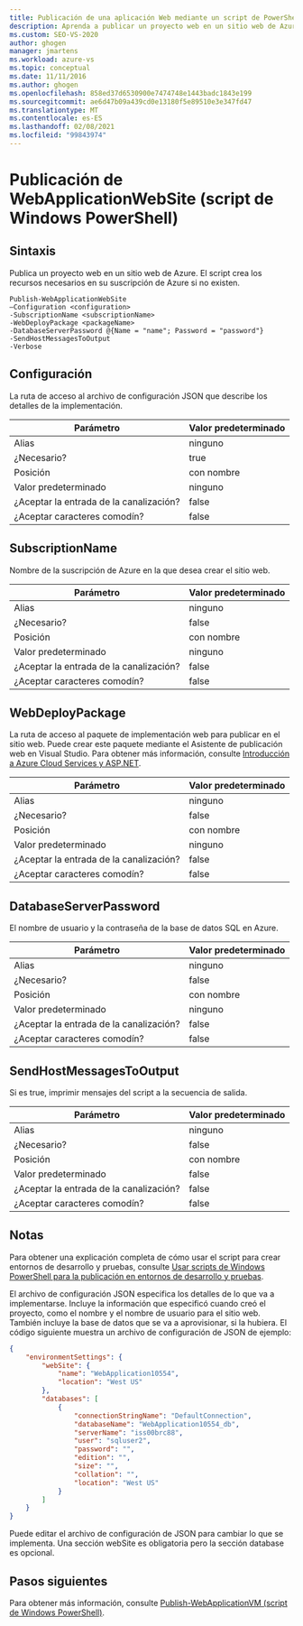 ```yaml
---
title: Publicación de una aplicación Web mediante un script de PowerShell
description: Aprenda a publicar un proyecto web en un sitio web de Azure. Este script crea los recursos necesarios en su suscripción de Azure si no existen.
ms.custom: SEO-VS-2020
author: ghogen
manager: jmartens
ms.workload: azure-vs
ms.topic: conceptual
ms.date: 11/11/2016
ms.author: ghogen
ms.openlocfilehash: 858ed37d6530900e7474748e1443badc1843e199
ms.sourcegitcommit: ae6d47b09a439cd0e13180f5e89510e3e347fd47
ms.translationtype: MT
ms.contentlocale: es-ES
ms.lasthandoff: 02/08/2021
ms.locfileid: "99843974"
---
```

# <a name="publish-webapplicationwebsite-windows-powershell-script"></a>Publicación de WebApplicationWebSite (script de Windows PowerShell)
## <a name="syntax"></a>Sintaxis
Publica un proyecto web en un sitio web de Azure. El script crea los recursos necesarios en su suscripción de Azure si no existen.

```
Publish-WebApplicationWebSite
–Configuration <configuration>
-SubscriptionName <subscriptionName>
-WebDeployPackage <packageName>
-DatabaseServerPassword @{Name = "name"; Password = "password"}
-SendHostMessagesToOutput
-Verbose
```

## <a name="configuration"></a>Configuración
La ruta de acceso al archivo de configuración JSON que describe los detalles de la implementación.

| Parámetro | Valor predeterminado |
| --- | --- |
| Alias |ninguno |
| ¿Necesario? |true |
| Posición |con nombre |
| Valor predeterminado |ninguno |
| ¿Aceptar la entrada de la canalización? |false |
| ¿Aceptar caracteres comodín? |false |

## <a name="subscriptionname"></a>SubscriptionName
Nombre de la suscripción de Azure en la que desea crear el sitio web.

| Parámetro | Valor predeterminado |
| --- | --- |
| Alias |ninguno |
| ¿Necesario? |false |
| Posición |con nombre |
| Valor predeterminado |ninguno |
| ¿Aceptar la entrada de la canalización? |false |
| ¿Aceptar caracteres comodín? |false |

## <a name="webdeploypackage"></a>WebDeployPackage
La ruta de acceso al paquete de implementación web para publicar en el sitio web. Puede crear este paquete mediante el Asistente de publicación web en Visual Studio. Para obtener más información, consulte [Introducción a Azure Cloud Services y ASP.NET](vs-azure-tools-publish-webapplicationwebsite-windows-powershell-script.md).

| Parámetro | Valor predeterminado |
| --- | --- |
| Alias |ninguno |
| ¿Necesario? |false |
| Posición |con nombre |
| Valor predeterminado |ninguno |
| ¿Aceptar la entrada de la canalización? |false |
| ¿Aceptar caracteres comodín? |false |

## <a name="databaseserverpassword"></a>DatabaseServerPassword
El nombre de usuario y la contraseña de la base de datos SQL en Azure.

| Parámetro | Valor predeterminado |
| --- | --- |
| Alias |ninguno |
| ¿Necesario? |false |
| Posición |con nombre |
| Valor predeterminado |ninguno |
| ¿Aceptar la entrada de la canalización? |false |
| ¿Aceptar caracteres comodín? |false |

## <a name="sendhostmessagestooutput"></a>SendHostMessagesToOutput
Si es true, imprimir mensajes del script a la secuencia de salida.

| Parámetro | Valor predeterminado |
| --- | --- |
| Alias |ninguno |
| ¿Necesario? |false |
| Posición |con nombre |
| Valor predeterminado |false |
| ¿Aceptar la entrada de la canalización? |false |
| ¿Aceptar caracteres comodín? |false |

## <a name="remarks"></a>Notas
Para obtener una explicación completa de cómo usar el script para crear entornos de desarrollo y pruebas, consulte [Usar scripts de Windows PowerShell para la publicación en entornos de desarrollo y pruebas](vs-azure-tools-publishing-using-powershell-scripts.md).

El archivo de configuración JSON especifica los detalles de lo que va a implementarse. Incluye la información que especificó cuando creó el proyecto, como el nombre y el nombre de usuario para el sitio web. También incluye la base de datos que se va a aprovisionar, si la hubiera. El código siguiente muestra un archivo de configuración de JSON de ejemplo:

```json
{
    "environmentSettings": {
        "webSite": {
            "name": "WebApplication10554",
            "location": "West US"
        },
        "databases": [
            {
                "connectionStringName": "DefaultConnection",
                "databaseName": "WebApplication10554_db",
                "serverName": "iss00brc88",
                "user": "sqluser2",
                "password": "",
                "edition": "",
                "size": "",
                "collation": "",
                "location": "West US"
            }
        ]
    }
}
```

Puede editar el archivo de configuración de JSON para cambiar lo que se implementa. Una sección webSite es obligatoria pero la sección database es opcional.

## <a name="next-steps"></a>Pasos siguientes
Para obtener más información, consulte [Publish-WebApplicationVM (script de Windows PowerShell)](vs-azure-tools-publish-webapplicationvm.md).
